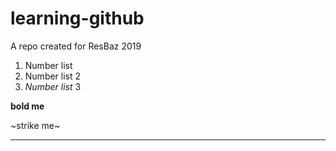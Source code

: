 # learning-github
A repo created for ResBaz 2019 

1. Number list 
1. Number list 2
1. *Number list* 3

**bold me**

~strike me~

____________

